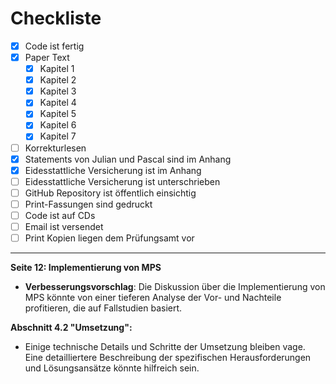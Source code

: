 # Checkliste

- [x] Code ist fertig
- [x] Paper Text
    - [x] Kapitel 1
    - [x] Kapitel 2
    - [x] Kapitel 3
    - [x] Kapitel 4
    - [x] Kapitel 5
    - [x] Kapitel 6
    - [x] Kapitel 7
- [ ] Korrekturlesen
- [x] Statements von Julian und Pascal sind im Anhang
- [x] Eidesstattliche Versicherung ist im Anhang
- [ ] Eidesstattliche Versicherung ist unterschrieben
- [ ] GitHub Repository ist öffentlich einsichtig
- [ ] Print-Fassungen sind gedruckt
- [ ] Code ist auf CDs
- [ ] Email ist versendet
- [ ] Print Kopien liegen dem Prüfungsamt vor

---

**Seite 12: Implementierung von MPS**
- **Verbesserungsvorschlag**: Die Diskussion über die Implementierung von MPS könnte von einer tieferen Analyse der Vor- und Nachteile profitieren, die auf Fallstudien basiert.


**Abschnitt 4.2 "Umsetzung":** 
- Einige technische Details und Schritte der Umsetzung bleiben vage. Eine detailliertere Beschreibung der spezifischen Herausforderungen und Lösungsansätze könnte hilfreich sein.
